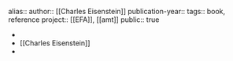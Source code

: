 alias::
author:: [[Charles Eisenstein]] 
publication-year::
tags:: book, reference
project:: [[EFA]], [[amt]] 
public:: true

-
- [[Charles Eisenstein]]
-
